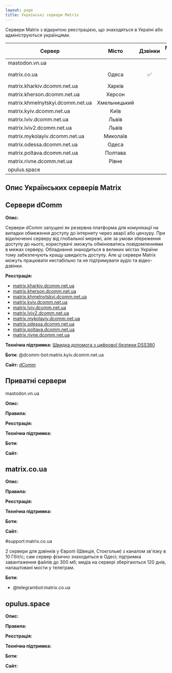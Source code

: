 ```yaml
---
layout: page
title: Українські сервери Matrix
---
```

Сервери Matrix з відкритою реєстрацією, що знаходяться в Україні або адмініструються українцями.

| Сервер                           |    Місто     | Дзвінки | Максимальний розмір файлів | Зареєстровано акаунтів | 
|----------------------------------|:------------:|:-------:|:--------------------------:|:----------------------:|
| mastodon.vn.ua                   |              |         |                            |                        |
| matrix.co.ua                     |    Одеса     |   ✅    |     300 mb на 120 днів     |                        |
| matrix.kharkiv.dcomm.net.ua      |    Харків    |         |                            |                        |
| matrix.kherson.dcomm.net.ua      |    Херсон    |         |                            |                        |
| matrix.khmelnytskyi.dcomm.net.ua | Хмельницький |         |                            |                        |
| matrix.kyiv.dcomm.net.ua         |     Київ     |         |                            |                        |
| matrix.lviv.dcomm.net.ua         |    Львів     |         |                            |                        |
| matrix.lviv2.dcomm.net.ua        |    Львів     |         |                            |                        |
| matrix.mykolayiv.dcomm.net.ua    |   Миколаїв   |         |                            |                        |
| matrix.odessa.dcomm.net.ua       |    Одеса     |         |                            |                        |
| matrix.poltava.dcomm.net.ua      |   Полтава    |         |                            |                        |
| matrix.rivne.dcomm.net.ua        |    Рівне     |         |                            |                        |
| opulus.space                     |              |         |                            |                        |

## Опис Українських серверів Matrix

## Сервери dComm

**Опис:**

Сервери dComm запущені як резервна платформа для комунікації на випадки обмеження доступу до інтернету через аварії або цензуру. При відключенні серверу від глобальної мережі, але за умови збереження доступу до нього, користувачі зможуть обмінюватись повідомленнями в межах серверу. Обладнання знаходиться в великих містах України тому забезпечують кращу швидкість доступу. Але ці сервери Matrix можуть працювати нестабільно та не підтримувати аудіо та відео-дзвінки.

**Реєстрація:**

- [matrix.kharkiv.dcomm.net.ua](https://chat.kharkiv.dcomm.net.ua)
- [matrix.kherson.dcomm.net.ua](https://chat.kherson.dcomm.net.ua/)
- [matrix.khmelnytskyi.dcomm.net.ua](https://chat.khmelnytskyi.dcomm.net.ua/)
- [matrix.kyiv.dcomm.net.ua](https://chat.kyiv.dcomm.net.ua/)
- [matrix.lviv.dcomm.net.ua](https://matrix.lviv.dcomm.net.ua/)
- [matrix.lviv2.dcomm.net.ua](https://chat.lviv2.dcomm.net.ua/)
- [matrix.mykolayiv.dcomm.net.ua](https://chat.mykolayiv.dcomm.net.ua/)
- [matrix.odessa.dcomm.net.ua](https://matrix.odessa.dcomm.net.ua)
- [matrix.poltava.dcomm.net.ua](https://poltava.dcomm.net.ua/)
- [matrix.rivne.dcomm.net.ua](https://chat.rivne.dcomm.net.ua)

**Технічна підтримка:** [Швидка допомога з цифрової безпеки DSS380](https://matrix.to/#/#dsec:matrix.kherson.dcomm.net.ua)

**Боти:** @dcomm-bot:matrix.kyiv.dcomm.net.ua

**Сайт:** [dComm](https://dcomm.net.ua/)

## Приватні сервери

mastodon.vn.ua

**Опис:**

**Правила:**

**Реєстрація:**

**Технічна підтримка:**

**Боти:**

**Сайт:**

## matrix.co.ua

**Опис:**

**Правила:**

**Реєстрація:**

**Технічна підтримка:**

**Боти:**

**Сайт:**

#support:matrix.co.ua 

2 сервери для дзвінків у Європі (Швеція, Стокгольм) з каналом зв'язку в 10 Гбіт/с; сам сервер фізично знаходиться в Одесі; підтримка завантаження файлів до 300 мб; медіа на сервері зберігаються 120 днів, налаштовані мости у телеграм.

**Боти:**
- @telegrambot:matrix.co.ua

## opulus.space

**Опис:**

**Правила:**

**Реєстрація:**

**Технічна підтримка:**

**Боти:**

**Сайт:**


